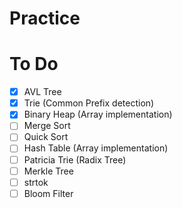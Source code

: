 Practice
========

# To Do
- [x] AVL Tree
- [x] Trie (Common Prefix detection)
- [x] Binary Heap (Array implementation)
- [ ] Merge Sort
- [ ] Quick Sort
- [ ] Hash Table (Array implementation)
- [ ] Patricia Trie (Radix Tree)
- [ ] Merkle Tree
- [ ] strtok
- [ ] Bloom Filter
